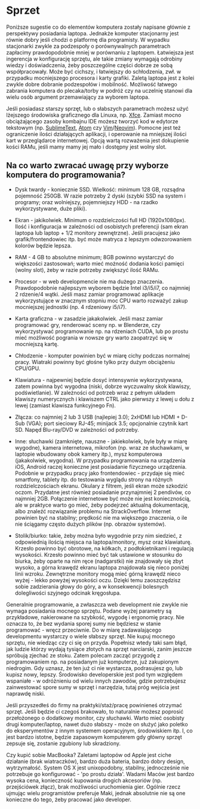 # Sprzet

Poniższe sugestie co do elementów komputera zostały napisane głównie z perspektywy posiadania laptopa. Jednakże komputer stacjonarny jest równie dobry jeśli chodzi o platformę dla programisty. W wypadku stacjonarki zwykle za podzespoły o porównywalnych parametrach zapłacimy prawdopodobnie mniej w porównaniu z laptopem. Łatwiejsza jest ingerencja w konfigurację sprzętu, ale takie zmiany wymagają odrobiny wiedzy i doświadczenia, żeby poszczególne części dobrze ze sobą współpracowały. Może być cichszy, i łatwiejszy do schłodzenia, zwł. w przypadku mocniejszego procesora i karty grafiki. Zaletą laptopa jest z kolei zwykle dobre dobranie podzespołów i mobilność. Możliwość łatwego zabrania komputera do plecaka/torby w podróż czy na uczelnię stanowi dla wielu osób argument przemawiający za wyborem laptopa.

Jeśli posiadasz starszy sprzęt, lub o słabszych parametrach możesz użyć lżejszego środowiska graficznego dla Linuxa, np. [Xfce](https://www.xfce.org/). Zamiast mocno obciążającego zasoby kombajnu IDE możesz tworzyć kod w edytorze tekstowym (np. [SublimeText](https://sublimetext.com/), [Atom](https://atom.io/) czy [Vim](http://www.vim.org/)/[Neovim](https://neovim.io/)). Pomocne jest też ograniczenie ilości działających aplikacji, i operowanie na mniejszej ilości kart w przeglądarce internetowej. Opcją wartą rozważenia jest dokupienie kości RAMu, jeśli mamy mamy jej mało i dostępny jest wolny slot.

## Na co warto zwracać uwagę przy wyborze komputera do programowania?

- Dysk twardy - koniecznie SSD. Wielkość: minimum 128 GB, rozsądna pojemność 250GB. W razie potrzeby 2 dyski (szybki SSD na system i programy; oraz wolniejszy, pojemniejszy HDD - na rzadko wykorzystywane, duże pliki).
- Ekran - jakikolwiek. Minimum o rozdzielczości full HD (1920x1080px). Ilość i konfiguracja w zależności od osobistych preferencji (sam ekran laptopa lub laptop + 1/2 monitory zewnętrzne). Jeśli pracujesz jako grafik/frontendowiec itp. być może matryca z lepszym odwzorowaniem kolorów będzie lepsza.
- RAM - 4 GB to absolutne minimum; 8GB powinno wystarczyć do większości zastosowań; warto mieć możność dodania kości pamięci (wolny slot), żeby w razie potrzeby zwiększyć ilość RAMu.
- Procesor - w web developmencie nie ma dużego znaczenia. Prawdopodobnie najlepszym wyborem będzie Intel i3/i5/i7, co najmniej 2 rdzenie/4 wątki. Jeśli masz zamiar programować aplikacje wykorzystujące w znacznym stopniu moc CPU warto rozważyć zakup mocniejszej jednostki (np. 4 rdzeniowy i5/i7).
- Karta graficzna - w zasadzie jakakolwiek. Jeśli masz zamiar programować gry, renderować sceny np. w Blenderze, czy wykorzystywać programowanie np. na rdzeniach CUDA, lub po prostu mieć możliwość pogrania w nowsze gry warto zaopatrzyć się w mocniejszą kartę.
- Chłodzenie - komputer powinien być w miarę cichy podczas normalnej pracy. Wiatraki powinny być głośne tylko przy dużym obciążeniu CPU/GPU.
- Klawiatura - najpewniej będzie dosyć intensywnie wykorzystywana, zatem powinna być wygodna (niski, dobrze wyczuwalny skok klawiszy, podświetlanie). W zależności od potrzeb wraz z pełnym układem klawiszy numerycznych i klawiszem CTRL jako pierwszy z lewej u dołu z lewej (zamiast klawisza funkcyjnego Fn).
- Złącza: co najmniej 2 lub 3 USB (najlepiej 3.0); 2xHDMI lub HDMI + D-Sub (VGA); port sieciowy RJ-45; minijack 3.5; opcjonalnie czytnik kart SD. Napęd Blu-ray/DVD w zależności od potrzeby.
- Inne: słuchawki (zamknięte, nauszne - jakiekolwiek, byle były w miarę wygodne), kamera internetowa, mikrofon (np. wraz ze słuchawkami, w laptopie wbudowany obok kamery itp.), mysz komputerowa (jakakolwiek, wygodna). W przypadku programowania na urządzenia iOS, Android raczej konieczne jest posiadanie fizycznego urządzenia. Podobnie w przypadku pracy jako frontendowiec - przydaje się mieć smartfony, tablety itp. do testowania wyglądu strony na różnych rozdzielczościach ekranu. Okulary z filtrem, jeśli ekran może szkodzić oczom. Przydatne jest również posiadanie przynajmniej 2 pendivów, co najmniej 2GB. Połączenie internetowe być może nie jest koniecznością, ale w praktyce warto go mieć, żeby podejrzeć aktualną dokumentację, albo znaleźć rozwiązanie problemu na StrackOverflow. Internet powinien być na stabilny; prędkość nie ma większego znaczenia, o ile nie ściągamy często dużych plików (np. obrazów systemów).

- Stolik/biurko: takie, żeby można było wygodnie przy nim siedzieć, z odpowiednią ilością miejsca na laptopa/monitory, mysz oraz klawiaturę. Krzesło powinno być obrotowe, na kółkach, z podłokietnikami i regulacją wysokości. Krzesło powinno mieć być tak ustawione w stosunku do biurka, żeby oparte na nim ręce (nadgarstki) nie znajdowały się zbyt wysoko, a górna krawędź ekranu laptopa znajdowała się nieco poniżej linii wzroku. Zewnętrzne monitory mogą mieć górną krawędź nieco wyżej - lekko powyżej wysokości oczu. Dzięki temu zaoszczędzisz sobie zadzierania głowy do góry, a w konsekwencji bolesnych dolegliwości szyjnego odcinak kręgosłupa.

Generalnie programowanie, a zwłaszcza web development nie zwykle nie wymaga posiadania mocnego sprzętu. Podane wyżej parametry są przykładowe, nakierowane na szybkość, wygodę i ergonomię pracy. Nie oznacza to, że bez wydania sporej sumy nie będziesz w stanie programować - wręcz przeciwnie. Do w miarę zadawalającego developmentu wystarczy o wiele słabszy sprzęt. Nie kupuj mocnego sprzętu, nie wiedząc czy ci się on przyda. Popełnisz wtedy taki sam błąd, jak ludzie którzy wydają tysiące złotych na sprzęt narciarski, zanim jeszcze spróbują zjechać ze stoku. Zatem polecam zacząć przygodę z programowaniem np. na posiadanym już komputerze, już zakupionym niedrogim. Gdy uznasz, że ten już ci nie wystarcza, podrasujesz go, lub kupisz nowy, lepszy. Środowisko developerskie jest pod tym względem wspaniałe - w odróżnieniu od wielu innych zawodów, gdzie potrzebujesz zainwestować spore sumy w sprzęt i narzędzia, tutaj próg wejścia jest naprawdę niski.

Jeśli przyszedłeś do firmy na praktyki/staż/pracę powinieneś otrzymać sprzęt. Jeśli będzie ci czegoś brakowało, to naturalnie możesz poprosić przełożonego o dodatkowy monitor, czy słuchawki. Warto mieć osobisty drugi komputer/laptop, nawet dużo słabszy - może on służyć jako poletko do eksperymentów z innym systemem operacyjnym, środowiskiem itp. I, co jest bardzo istotne, będzie zapasowym komputerem gdy główny sprzęt zepsuje się, zostanie zgubiony lub skradziony.

Czy kupić sobie MacBooka? Zaletami laptopów od Apple jest ciche działanie (brak wiatraczków), bardzo duża bateria, bardzo dobry design, wytrzymałość. System OS X jest unixopodobny, stabilny, jednocześnie nie potrzebuje go konfigurować - 'po prostu działa'. Wadami Maców jest bardzo wysoka cena, konieczność kupowania drogich akcesoriów (np. przejściówek złącz), brak możliwości uruchomienia gier. Ogólnie rzecz ujmując wielu programistów preferuje Maki, jednak absolutnie nie są one konieczne do tego, żeby pracować jako developer.
